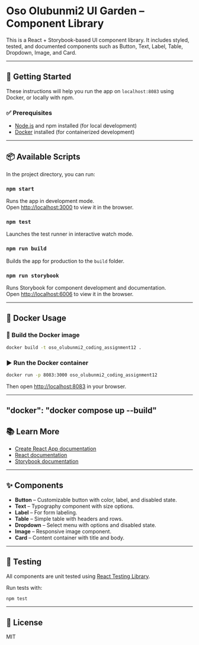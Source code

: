 # Oso Olubunmi2 UI Garden – Component Library

This is a React + Storybook-based UI component library. It includes styled, tested, and documented components such as Button, Text, Label, Table, Dropdown, Image, and Card.

---

## 🚀 Getting Started

These instructions will help you run the app on `localhost:8083` using Docker, or locally with npm.

### ✅ Prerequisites

- [Node.js](https://nodejs.org/) and npm installed (for local development)
- [Docker](https://www.docker.com/) installed (for containerized development)

---

## 📦 Available Scripts

In the project directory, you can run:

### `npm start`

Runs the app in development mode.  
Open [http://localhost:3000](http://localhost:3000) to view it in the browser.

### `npm test`

Launches the test runner in interactive watch mode.

### `npm run build`

Builds the app for production to the `build` folder.

### `npm run storybook`

Runs Storybook for component development and documentation.  
Open [http://localhost:6006](http://localhost:6006) to view it in the browser.

---

## 🐳 Docker Usage

### 🔧 Build the Docker image

```bash
docker build -t oso_olubunmi2_coding_assignment12 .
```

### ▶️ Run the Docker container

```bash
docker run -p 8083:3000 oso_olubunmi2_coding_assignment12
```

Then open [http://localhost:8083](http://localhost:8083) in your browser.

---
##  "docker": "docker compose up --build"

## 📚 Learn More

- [Create React App documentation](https://facebook.github.io/create-react-app/docs/getting-started)
- [React documentation](https://reactjs.org/)
- [Storybook documentation](https://storybook.js.org/docs/react/get-started/introduction)

---

## ✨ Components

- **Button** – Customizable button with color, label, and disabled state.
- **Text** – Typography component with size options.
- **Label** – For form labeling.
- **Table** – Simple table with headers and rows.
- **Dropdown** – Select menu with options and disabled state.
- **Image** – Responsive image component.
- **Card** – Content container with title and body.

---

## 🧪 Testing

All components are unit tested using [React Testing Library](https://testing-library.com/docs/react-testing-library/intro/).

Run tests with:

```bash
npm test
```

---

## 📝 License

MIT